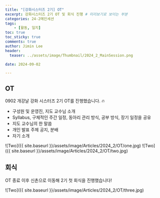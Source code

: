 ```yaml
---
title: "[강화시스터즈 2기] OT"
excerpt: 강화시스터즈 2기 OT 및 회식 진행 # 미리보기로 보이는 부분
categories: 24-2메인세션
tags: 
    - [활동, 일지]
toc: true
toc_sticky: true
comments: true
author: Jimin Lee
header:
  teaser: ../assets/image/Thumbnail/2024_2_MainSession.png

date: 2024-09-02

---
```


## OT

0902 개강날 강화 시스터즈 2기 OT를 진행했습니다. 🔥

- 구성원 및 운영진, 지도 교수님 소개
- Syllabus, 구체적인 주간 일정, 동아리 관리 방식, 공부 방식, 장기 일정을 공유
- 지도 교수님의 한 말씀 
- 개인 발표 주제 공지, 분배
- 자기 소개 


![Two]({{ site.baseurl }}/assets/image/Articles/2024_2/OT/one.jpg)
![Two]({{ site.baseurl }}/assets/image/Articles/2024_2/OT/two.jpg)

## 회식  
OT 종료 이후 신촌으로 이동해 2기 첫 회식을 진행했습니다!  

![Two]({{ site.baseurl }}/assets/image/Articles/2024_2/OT/three.jpg)

